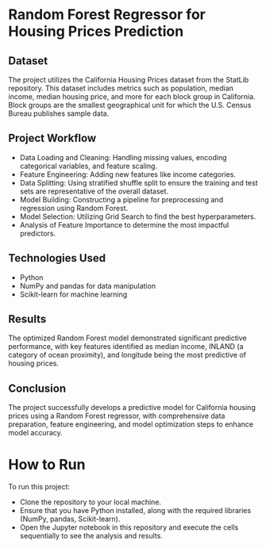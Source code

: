 <h1>Random Forest Regressor for Housing Prices Prediction</h1>

<h2>Dataset</h2>
<p>The project utilizes the California Housing Prices dataset from the StatLib repository. This dataset includes metrics such as population, median income, median housing price, and more for each block group in California. Block groups are the smallest geographical unit for which the U.S. Census Bureau publishes sample data.</p>

<h2>Project Workflow</h2>
<ul>
    <li>Data Loading and Cleaning: Handling missing values, encoding categorical variables, and feature scaling.</li>
    <li>Feature Engineering: Adding new features like income categories.</li>
    <li>Data Splitting: Using stratified shuffle split to ensure the training and test sets are representative of the overall dataset.</li>
    <li>Model Building: Constructing a pipeline for preprocessing and regression using Random Forest.</li>
    <li>Model Selection: Utilizing Grid Search to find the best hyperparameters.</li>
    <li>Analysis of Feature Importance to determine the most impactful predictors.</li>
</ul>

<h2>Technologies Used</h2>
<ul>
    <li>Python</li>
    <li>NumPy and pandas for data manipulation</li>
    <li>Scikit-learn for machine learning</li>
</ul>

<h2>Results</h2>
<p>The optimized Random Forest model demonstrated significant predictive performance, with key features identified as median income, INLAND (a category of ocean proximity), and longitude being the most predictive of housing prices.</p>

<h2>Conclusion</h2>
<p>The project successfully develops a predictive model for California housing prices using a Random Forest regressor, with comprehensive data preparation, feature engineering, and model optimization steps to enhance model accuracy.</p>

<h1>How to Run</h1>
<p>To run this project:
<ul>
    <li>Clone the repository to your local machine.</li>
    <li>Ensure that you have Python installed, along with the required libraries (NumPy, pandas, Scikit-learn).</li>
    <li>Open the Jupyter notebook in this repository and execute the cells sequentially to see the analysis and results.</li>
</ul>
</p>
